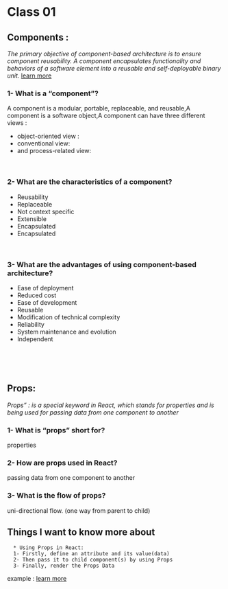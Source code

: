 # Class 01

## Components : 
_The primary objective of component-based architecture is to ensure component reusability. A component encapsulates functionality and behaviors of a software element into a reusable and self-deployable binary unit._  [learn more ](https://www.tutorialspoint.com/software_architecture_design/component_based_architecture.htm) 
<br>
### 1- What is a “component”?
   A component is a modular, portable, replaceable, and reusable,A component is a software object,A component can have three different views :
   *  object-oriented view :
   * conventional view:
   * and process-related view:

<br> 

 ### 2- What are the characteristics of a component?
 * Reusability 
 * Replaceable 
 * Not context specific
 * Extensible 
 * Encapsulated 
 * Encapsulated 

 <br>

 ### 3- What are the advantages of using component-based architecture?
* Ease of deployment 
* Reduced cost
* Ease of development 
* Reusable
* Modification of technical complexity
* Reliability
* System maintenance and evolution
* Independent 

<br>
<br>
<br>

## Props:
_Props” : is a special keyword in React, which stands for properties and is being used for passing data from one component to another_

### 1- What is “props” short for?
properties 
### 2- How are props used in React?
passing data from one component to another

### 3- What is the flow of props?
 uni-directional flow. (one way from parent to child)

 ## Things I want to know more about
      * Using Props in React:
      1- Firstly, define an attribute and its value(data)
      2- Then pass it to child component(s) by using Props
      3- Finally, render the Props Data


   

example : [learn more ](https://itnext.io/what-is-props-and-how-to-use-it-in-react-da307f500da0#:~:text=%E2%80%9CProps%E2%80%9D%20is%20a%20special%20keyword,way%20from%20parent%20to%20child)